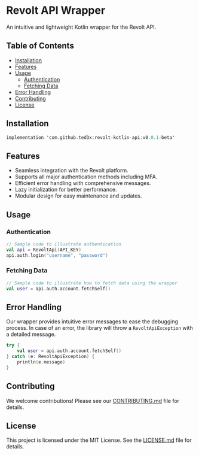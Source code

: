 # Revolt API Wrapper

An intuitive and lightweight Kotlin wrapper for the Revolt API.

## Table of Contents

- [Installation](#installation)
- [Features](#features)
- [Usage](#usage)
  - [Authentication](#authentication)
  - [Fetching Data](#fetching-data)
- [Error Handling](#error-handling)
- [Contributing](#contributing)
- [License](#license)

## Installation

```kotlin
implementation 'com.github.ted3x:revolt-kotlin-api:v0.0.1-beta'
```

## Features

- Seamless integration with the Revolt platform.
- Supports all major authentication methods including MFA.
- Efficient error handling with comprehensive messages.
- Lazy initialization for better performance.
- Modular design for easy maintenance and updates.

## Usage

### Authentication

```kotlin
// Sample code to illustrate authentication
val api = RevoltApi(API_KEY)
api.auth.login("username", "password")
```

### Fetching Data

```kotlin
// Sample code to illustrate how to fetch data using the wrapper
val user = api.auth.account.fetchSelf()
```

## Error Handling

Our wrapper provides intuitive error messages to ease the debugging process. In case of an error, the library will throw a `RevoltApiException` with a detailed message.

```kotlin
try {
    val user = api.auth.account.fetchSelf()
} catch (e: RevoltApiException) {
    println(e.message)
}
```

## Contributing

We welcome contributions! Please see our [CONTRIBUTING.md](./CONTRIBUTING.md) file for details.

## License

This project is licensed under the MIT License. See the [LICENSE.md](./LICENSE.md) file for details.
